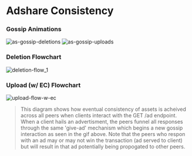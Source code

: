 # Adshare Consistency

### Gossip Animations
![as-gossip-deletions](https://user-images.githubusercontent.com/47361247/230993933-d469ee93-c31b-4724-8070-c9cece7bf957.gif)
![as-gossip-uploads](https://user-images.githubusercontent.com/47361247/230993970-25497087-63e7-4e78-a21c-66a630bba3fa.gif)
### Deletion Flowchart
![deletion-flow_1](https://user-images.githubusercontent.com/47361247/230994060-c8a496f7-0518-44af-b369-e36ea670ef8c.png)
### Upload (w/ EC) Flowchart
![upload-flow-w-ec](https://user-images.githubusercontent.com/47361247/230994078-65fc7da9-21b0-49b0-91d0-371e11ea46f9.png)
> This diagram shows how eventual consistency of assets is acheived across all peers when clients interact with the GET /ad endpoint. When a client hails an advertisment, the peers funnel all responses through the same 'give-ad' mechanism which begins a new gossip interaction as seen in the gif above. Note that the peers who respon with an ad may or may not win the transaction (ad served to client) but will result in that ad potentially being propogated to other peers.
